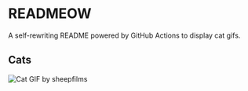 # READMEOW

A self-rewriting README powered by GitHub Actions to display cat gifs.

## Cats

![Cat GIF by sheepfilms](https://media3.giphy.com/media/v1.Y2lkPTlhY2QwMmRhaGVzcWZweGNqNDhvaDdkejQ2bXhtYXdxZm10cXpnbml6enVqYWZsMyZlcD12MV9naWZzX3NlYXJjaCZjdD1n/zZMTVkTeEfeEg/200.gif)

